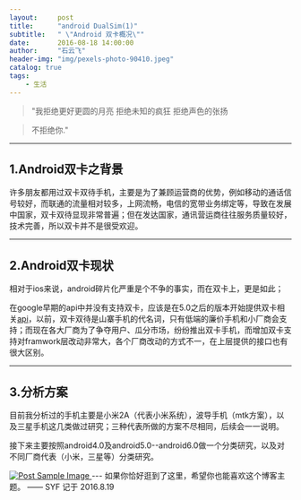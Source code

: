 ```yaml
---
layout:     post
title:      "android DualSim(1)"
subtitle:   " \"Android 双卡概况\""
date:       2016-08-18 14:00:00
author:     "石云飞"
header-img: "img/pexels-photo-90410.jpeg"
catalog: true
tags:
    - 生活
---
```


>"我拒绝更好更圆的月亮    拒绝未知的疯狂   拒绝声色的张扬


>不拒绝你."


---


## 1.Android双卡之背景

许多朋友都用过双卡双待手机，主要是为了兼顾运营商的优势，例如移动的通话信号较好，而联通的流量相对较多，上网流畅，电信的宽带业务绑定等，导致在发展中国家，双卡双待显现非常普遍；但在发达国家，通讯营运商往往服务质量较好，技术完善，所以双卡并不是很受欢迎。

---

## 2.Android双卡现状

相对于ios来说，android碎片化严重是个不争的事实，而在双卡上，更是如此；

在google早期的api中并没有支持双卡，应该是在5.0之后的版本开始提供双卡相关[api](https://developer.android.com/reference/android/telecom/TelecomManager.html)，以前，双卡双待是山寨手机的代名词，只有低端的廉价手机和小厂商会支持；而现在各大厂商为了争夺用户、瓜分市场，纷纷推出双卡手机，而增加双卡支持对framwork层改动非常大，各个厂商改动的方式不一，在上层提供的接口也有很大区别。

---

## 3.分析方案
目前我分析过的手机主要是小米2A（代表小米系统），波导手机（mtk方案），以及三星手机这几类做过研究；三种代表所做的方案不尽相同，后续会一一说明。


接下来主要按照android4.0及android5.0--android6.0做一个分类研究，以及对不同厂商代表（小米，三星等）分类研究。

<a href="" target="_blank">
    <img src="{{ site.baseurl }}/img/pexels-photo-70159.jpeg" alt="Post Sample Image">
</a>
---
如果你恰好逛到了这里，希望你也能喜欢这个博客主题。
—— SYF 记于 2016.8.19




